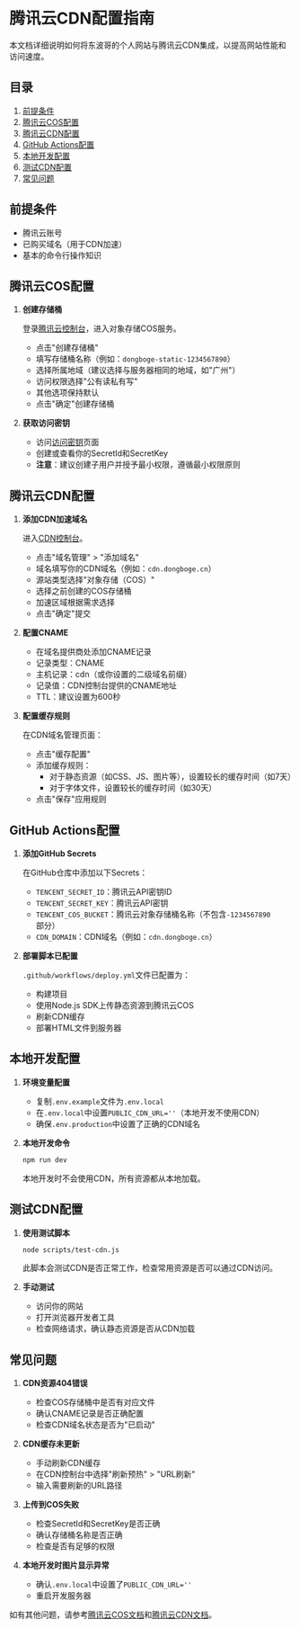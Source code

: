 # 腾讯云CDN配置指南

本文档详细说明如何将东波哥的个人网站与腾讯云CDN集成，以提高网站性能和访问速度。

## 目录

1. [前提条件](#前提条件)
2. [腾讯云COS配置](#腾讯云cos配置)
3. [腾讯云CDN配置](#腾讯云cdn配置)
4. [GitHub Actions配置](#github-actions配置)
5. [本地开发配置](#本地开发配置)
6. [测试CDN配置](#测试cdn配置)
7. [常见问题](#常见问题)

## 前提条件

- 腾讯云账号
- 已购买域名（用于CDN加速）
- 基本的命令行操作知识

## 腾讯云COS配置

1. **创建存储桶**

   登录[腾讯云控制台](https://console.cloud.tencent.com/)，进入对象存储COS服务。

   - 点击"创建存储桶"
   - 填写存储桶名称（例如：`dongboge-static-1234567890`）
   - 选择所属地域（建议选择与服务器相同的地域，如"广州"）
   - 访问权限选择"公有读私有写"
   - 其他选项保持默认
   - 点击"确定"创建存储桶

2. **获取访问密钥**

   - 访问[访问密钥](https://console.cloud.tencent.com/cam/capi)页面
   - 创建或查看你的SecretId和SecretKey
   - **注意**：建议创建子用户并授予最小权限，遵循最小权限原则

## 腾讯云CDN配置

1. **添加CDN加速域名**

   进入[CDN控制台](https://console.cloud.tencent.com/cdn)。

   - 点击"域名管理" > "添加域名"
   - 域名填写你的CDN域名（例如：`cdn.dongboge.cn`）
   - 源站类型选择"对象存储（COS）"
   - 选择之前创建的COS存储桶
   - 加速区域根据需求选择
   - 点击"确定"提交

2. **配置CNAME**

   - 在域名提供商处添加CNAME记录
   - 记录类型：CNAME
   - 主机记录：cdn（或你设置的二级域名前缀）
   - 记录值：CDN控制台提供的CNAME地址
   - TTL：建议设置为600秒

3. **配置缓存规则**

   在CDN域名管理页面：

   - 点击"缓存配置"
   - 添加缓存规则：
     - 对于静态资源（如CSS、JS、图片等），设置较长的缓存时间（如7天）
     - 对于字体文件，设置较长的缓存时间（如30天）
   - 点击"保存"应用规则

## GitHub Actions配置

1. **添加GitHub Secrets**

   在GitHub仓库中添加以下Secrets：

   - `TENCENT_SECRET_ID`：腾讯云API密钥ID
   - `TENCENT_SECRET_KEY`：腾讯云API密钥
   - `TENCENT_COS_BUCKET`：腾讯云对象存储桶名称（不包含`-1234567890`部分）
   - `CDN_DOMAIN`：CDN域名（例如：`cdn.dongboge.cn`）

2. **部署脚本已配置**

   `.github/workflows/deploy.yml`文件已配置为：
   - 构建项目
   - 使用Node.js SDK上传静态资源到腾讯云COS
   - 刷新CDN缓存
   - 部署HTML文件到服务器

## 本地开发配置

1. **环境变量配置**

   - 复制`.env.example`文件为`.env.local`
   - 在`.env.local`中设置`PUBLIC_CDN_URL=''`（本地开发不使用CDN）
   - 确保`.env.production`中设置了正确的CDN域名

2. **本地开发命令**

   ```bash
   npm run dev
   ```

   本地开发时不会使用CDN，所有资源都从本地加载。

## 测试CDN配置

1. **使用测试脚本**

   ```bash
   node scripts/test-cdn.js
   ```

   此脚本会测试CDN是否正常工作，检查常用资源是否可以通过CDN访问。

2. **手动测试**

   - 访问你的网站
   - 打开浏览器开发者工具
   - 检查网络请求，确认静态资源是否从CDN加载

## 常见问题

1. **CDN资源404错误**
   - 检查COS存储桶中是否有对应文件
   - 确认CNAME记录是否正确配置
   - 检查CDN域名状态是否为"已启动"

2. **CDN缓存未更新**
   - 手动刷新CDN缓存
   - 在CDN控制台中选择"刷新预热" > "URL刷新"
   - 输入需要刷新的URL路径

3. **上传到COS失败**
   - 检查SecretId和SecretKey是否正确
   - 确认存储桶名称是否正确
   - 检查是否有足够的权限

4. **本地开发时图片显示异常**
   - 确认`.env.local`中设置了`PUBLIC_CDN_URL=''`
   - 重启开发服务器

如有其他问题，请参考[腾讯云COS文档](https://cloud.tencent.com/document/product/436)和[腾讯云CDN文档](https://cloud.tencent.com/document/product/228)。
